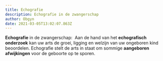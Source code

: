 ```yaml
---
title: Echografie
description: Echografie in de zwangerschap
author: Obgyn
date: 2021-03-05T13:02:07.863Z
---
```

**Echografie** in de zwangerschap:  Aan de hand van het **echografisch onderzoek** kan uw arts de groei, ligging en welzijn van uw ongeboren kind beoordelen. Echografie stelt de arts in staat om sommige **aangeboren afwijkingen** voor de geboorte op te sporen.